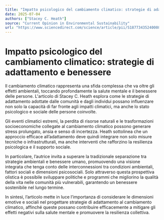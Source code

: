 ```yaml
---
title: "Impatto psicologico del cambiamento climatico: strategie di adattamento e benessere"
date: 2025-07-04
authors: ["Stacey C. Heath"]
source: "Current Opinion in Environmental Sustainability"
url: "https://www.sciencedirect.com/science/article/pii/S1877343524000800"
---
```


# Impatto psicologico del cambiamento climatico: strategie di adattamento e benessere

Il cambiamento climatico rappresenta una sfida complessa che va oltre gli effetti ambientali, toccando profondamente la salute mentale e il benessere delle persone. L'articolo di Stacey C. Heath esplora come le strategie di adattamento adottate dalle comunità e dagli individui possano influenzare non solo la capacità di far fronte agli impatti climatici, ma anche lo stato psicologico e sociale delle persone coinvolte.

Gli eventi climatici estremi, la perdita di risorse naturali e le trasformazioni socioeconomiche collegate al cambiamento climatico possono generare stress prolungato, ansia e senso di incertezza. Heath sottolinea che un approccio efficace all’adattamento deve quindi integrare non solo misure tecniche o infrastrutturali, ma anche interventi che rafforzino la resilienza psicologica e il supporto sociale.

In particolare, l’autrice invita a superare la tradizionale separazione tra strategie ambientali e benessere umano, promuovendo una visione integrata che tenga conto delle interconnessioni tra condizioni ambientali, fattori sociali e dimensioni psicosociali. Solo attraverso questa prospettiva olistica è possibile sviluppare politiche e programmi che migliorino la qualità della vita nelle comunità più vulnerabili, garantendo un benessere sostenibile nel lungo termine.

In sintesi, l’articolo mette in luce l’importanza di considerare le dimensioni emotive e sociali nel progettare strategie di adattamento al cambiamento climatico, affinché queste possano contribuire efficacemente a mitigare gli effetti negativi sulla salute mentale e promuovere la resilienza collettiva.
